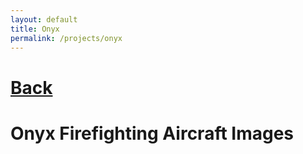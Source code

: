 ```yaml
---
layout: default
title: Onyx
permalink: /projects/onyx
---
```

# [Back](/projects/)
# Onyx Firefighting Aircraft Images
